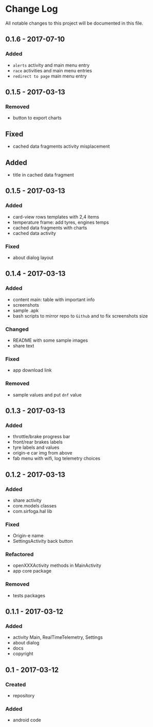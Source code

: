# Change Log
All notable changes to this project will be documented in this file.

## 0.1.6 - 2017-07-10

### Added
- `alerts` activity and main menu entry
- `race` activities and main menu entries
- `redirect to page` main menu entry

## 0.1.5 - 2017-03-13

### Removed
- button to export charts

## Fixed
- cached data fragments activity misplacement

## Added
- title in cached data fragment

## 0.1.5 - 2017-03-13

### Added
- card-view rows templates with 2,4 items
- temperature frame: add tyres, engines temps
- cached data fragments with charts
- cached data activity

### Fixed
- about dialog layout

## 0.1.4 - 2017-03-13

### Added
- content main: table with important info
- screenshots
- sample .apk
- bash scripts to mirror repo to `Github` and to fix screenshots size 

### Changed
- README with some sample images
- share text

### Fixed
- app download link

### Removed
- sample values and put `dnf` value

## 0.1.3 - 2017-03-13

### Added
- throttle/brake progress bar
- front/rear brakes labels
- tyre labels and values
- origin-e car img from above
- fab menu with wifi, log telemetry choices

## 0.1.2 - 2017-03-13

### Added
- share activity
- core.models classes
- com.sirfoga.hal lib

### Fixed
- Origin-e name
- SettingsActivity back button

### Refactored
- openXXXActivity methods in MainActivity
- app core package

### Removed
- tests packages

## 0.1.1 - 2017-03-12

### Added
- activity Main, RealTimeTelemetry, Settings
- about dialog
- docs
- copyright

## 0.1 - 2017-03-12

### Created
- repository

### Added
- android code
